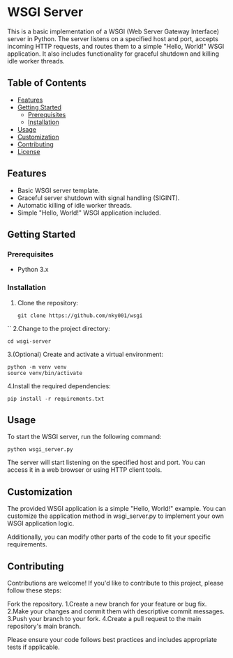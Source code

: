 # WSGI Server

This is a basic implementation of a WSGI (Web Server Gateway Interface) server in Python. The server listens on a specified host and port, accepts incoming HTTP requests, and routes them to a simple "Hello, World!" WSGI application. It also includes functionality for graceful shutdown and killing idle worker threads.

## Table of Contents

- [Features](#features)
- [Getting Started](#getting-started)
  - [Prerequisites](#prerequisites)
  - [Installation](#installation)
- [Usage](#usage)
- [Customization](#customization)
- [Contributing](#contributing)
- [License](#license)

## Features

- Basic WSGI server template.
- Graceful server shutdown with signal handling (SIGINT).
- Automatic killing of idle worker threads.
- Simple "Hello, World!" WSGI application included.

## Getting Started

### Prerequisites

- Python 3.x

### Installation

1. Clone the repository:

   ```shell
   git clone https://github.com/nky001/wsgi
``
2.Change to the project directory:
  ```shell
  cd wsgi-server
  ```
3.(Optional) Create and activate a virtual environment:

  ```shell
  python -m venv venv
  source venv/bin/activate
  ```
4.Install the required dependencies:
  ```shell
  pip install -r requirements.txt
  ```

## Usage
To start the WSGI server, run the following command:

```shell
python wsgi_server.py
```
The server will start listening on the specified host and port. You can access it in a web browser or using HTTP client tools.

## Customization
The provided WSGI application is a simple "Hello, World!" example. You can customize the application method in wsgi_server.py to implement your own WSGI application logic.

Additionally, you can modify other parts of the code to fit your specific requirements.

## Contributing
Contributions are welcome! If you'd like to contribute to this project, please follow these steps:

  Fork the repository.
  1.Create a new branch for your feature or bug fix.
  2.Make your changes and commit them with descriptive commit messages.
  3.Push your branch to your fork.
  4.Create a pull request to the main repository's main branch.

Please ensure your code follows best practices and includes appropriate tests if applicable.
